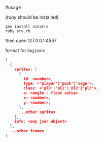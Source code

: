 #usage

(ruby should be installed)

```
gem install sinatra
ruby srv.rb
```

then open 127.0.0.1:4567

format for log.json:

```json
[
  {
    sprites: [
      {
        id: <number>,
        type: <'player'|'puck'|'cage'>,
        class: <'pl0'|'pl1'|'pl2'|'pl3'>,
        a: <angle - float value>
        x: <number>,
        y: <number>,
      },
      ...other sprites
    ],
    info: <any json object>
  },
  ...other frames
]
        
```

